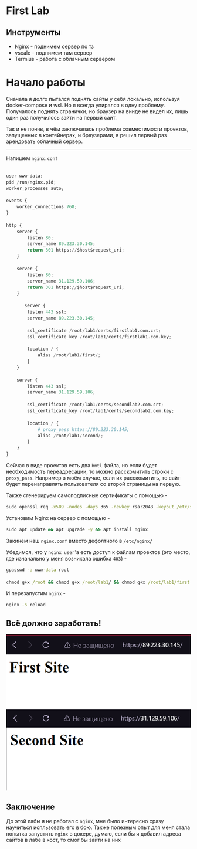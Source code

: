# First Lab
## Инструменты
* Nginx - поднимем сервер по тз
* vscale - поднимем там сервер
* Termius - работа с облачным сервером

# Начало работы
Сначала я долго пытался поднять сайты у себя локально, используя docker-compose и wsl. Но я всегда упирался в одну проблему. Получалось поднять странички, но браузер на винде не видел их, лишь один раз получилось зайти на первый сайт.

Так и не поняв, в чём заключалась проблема совместимости проектов, запущенных в контейнерах, и браузерами, я решил первый раз арендовать облачный сервер.

---
Напишем `nginx.conf`
```python

user www-data;
pid /run/nginx.pid;
worker_processes auto;

events {
    worker_connections 768;
}

http {
    server {
        listen 80;
        server_name 89.223.30.145;
        return 301 https://$host$request_uri;
    }

    server {
        listen 80;
        server_name 31.129.59.106;
        return 301 https://$host$request_uri;
    }

       server {
        listen 443 ssl;
        server_name 89.223.30.145;

        ssl_certificate /root/lab1/certs/firstlab1.com.crt;
        ssl_certificate_key /root/lab1/certs/firstlab1.com.key;

        location / {
            alias /root/lab1/first/;
        }
    }

    server {
        listen 443 ssl;
        server_name 31.129.59.106;

        ssl_certificate /root/lab1/certs/secondlab2.com.crt;
        ssl_certificate_key /root/lab1/certs/secondlab2.com.key;

        location / {
            # proxy_pass https://89.223.30.145;
            alias /root/lab1/second/;
        }
    }   
}
```
Сейчас в виде проектов есть два `hmtl` файла, но если будет необходимость переадресации, то можно расскомитить строки с `proxy_pass`. Например в моём случае, если их расскомитить, то сайт будет перенаправлять пользователя со второй страницы на первую.

Также сгенерируем самоподписные сертификаты с помощью - 
```cmd
sudo openssl req -x509 -nodes -days 365 -newkey rsa:2048 -keyout /etc/ssl/private/SERT_NAME.key -out /etc/ssl/certs/SERT_NAME.crt
```
Установим Nginx на сервер с помощью - 
```cmd
sudo apt update && apt upgrade -y && apt install nginx
```
Закинем наш `nginx.conf` вместо дефолтного в `/etc/nginx/`

Убедимся, что у `nginx user`'a есть доступ к файлам проектов (это место, где изначально у меня возникала ошибка `403`) - 
```cmd
gpasswd -a www-data root

chmod g+x /root && chmod g+x /root/lab1/ && chmod g+x /root/lab1/first
```

И перезапустим `nginx` - 
```cmd
nginx -s reload
```

## Всё должно заработать!
![alt text](images/image.png)
![alt text](images/image-1.png)


## Заключение
До этой лабы я не работал c `nginx`, мне было интересно сразу научиться испльзовать его в бою. Также полезным опыт для меня стала попытка запустить `nginx` в докере, думаю, если бы я добавил адреса сайтов в лабе в хост, то смог бы зайти на них